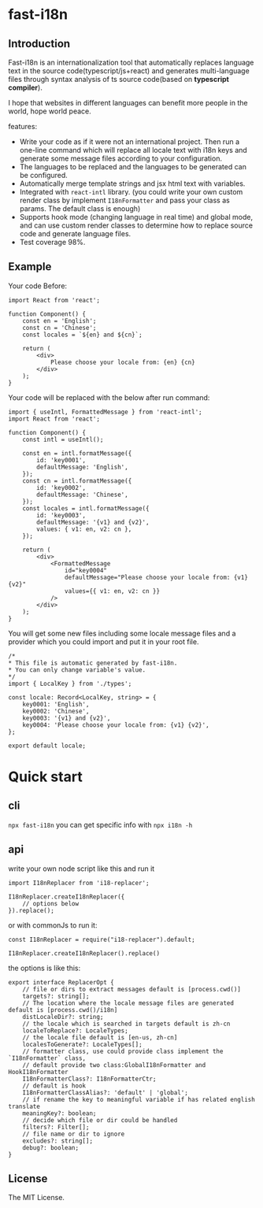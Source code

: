 # fast-i18n

## Introduction

Fast-i18n is an internationalization tool that automatically replaces language text in the source code(typescript/js+react) and generates multi-language files through syntax analysis of ts source code(based on **typescript compiler**).

I hope that websites in different languages ​​can benefit more people in the world, hope world peace.

features:

- Write your code as if it were not an international project. Then run a one-line command which will replace all locale text with i18n keys and generate some message files according to your configuration.
- The languages ​​to be replaced and the languages ​​to be generated can be configured.
- Automatically merge template strings and jsx html text with variables.
- Integrated with `react-intl` library. (you could write your own custom render class by implement `I18nFormatter` and pass your class as params. The default class is enough)
- Supports hook mode (changing language in real time) and global mode, and can use custom render classes to determine how to replace source code and generate language files.
- Test coverage 98%.

## Example

Your code Before:

    import React from 'react';

    function Component() {
        const en = 'English';
        const cn = 'Chinese';
        const locales = `${en} and ${cn}`;

        return (
            <div>
                Please choose your locale from: {en} {cn}
            </div>
        );
    }

Your code will be replaced with the below after run command:

    import { useIntl, FormattedMessage } from 'react-intl';
    import React from 'react';

    function Component() {
        const intl = useIntl();

        const en = intl.formatMessage({
            id: 'key0001',
            defaultMessage: 'English',
        });
        const cn = intl.formatMessage({
            id: 'key0002',
            defaultMessage: 'Chinese',
        });
        const locales = intl.formatMessage({
            id: 'key0003',
            defaultMessage: '{v1} and {v2}',
            values: { v1: en, v2: cn },
        });

        return (
            <div>
                <FormattedMessage
                    id="key0004"
                    defaultMessage="Please choose your locale from: {v1} {v2}"
                    values={{ v1: en, v2: cn }}
                />
            </div>
        );
    }

You will get some new files including some locale message files and a provider which you could import and put it in your root file.

    /*
    * This file is automatic generated by fast-i18n.
    * You can only change variable's value.
    */
    import { LocalKey } from './types';

    const locale: Record<LocalKey, string> = {
        key0001: 'English',
        key0002: 'Chinese',
        key0003: '{v1} and {v2}',
        key0004: 'Please choose your locale from: {v1} {v2}',
    };

    export default locale;

# Quick start

## cli

`npx fast-i18n`
you can get specific info with `npx i18n -h`

## api

write your own node script like this and run it

    import I18nReplacer from 'i18-replacer';

    I18nReplacer.createI18nReplacer({
        // options below
    }).replace();

or with commonJs to run it:

    const I18nReplacer = require("i18-replacer").default;

    I18nReplacer.createI18nReplacer().replace()

the options is like this:

    export interface ReplacerOpt {
        // file or dirs to extract messages default is [process.cwd()]
        targets?: string[];
        // The location where the locale message files are generated default is [process.cwd()/i18n]
        distLocaleDir?: string;
        // the locale which is searched in targets default is zh-cn
        localeToReplace?: LocaleTypes;
        // the locale file default is [en-us, zh-cn]
        localesToGenerate?: LocaleTypes[];
        // formatter class, use could provide class implement the `I18nFormatter` class,
        // default provide two class:GlobalI18nFormatter and HookI18nFormatter
        I18nFormatterClass?: I18nFormatterCtr;
        // default is hook
        I18nFormatterClassAlias?: 'default' | 'global';
        // if rename the key to meaningful variable if has related english translate
        meaningKey?: boolean;
        // decide which file or dir could be handled
        filters?: Filter[];
        // file name or dir to ignore
        excludes?: string[];
        debug?: boolean;
    }

## License

The MIT License.
